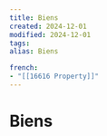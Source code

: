```yaml
---
title: Biens
created: 2024-12-01
modified: 2024-12-01
tags: 
alias: Biens

french:
- "[[16616 Property]]"
---
```

# Biens
